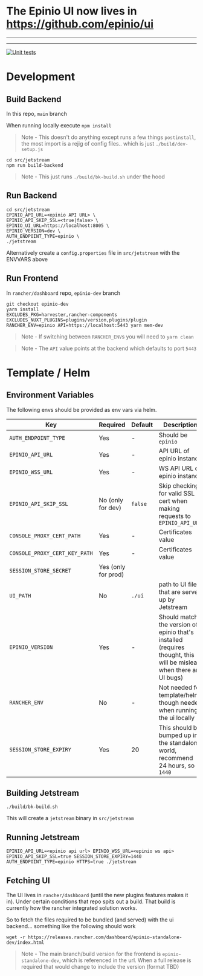 # **The Epinio UI now lives in https://github.com/epinio/ui**
---
---
[![Unit tests](https://github.com/epinio/ui-backend/actions/workflows/main.yml/badge.svg)](https://github.com/epinio/ui-backend/actions/workflows/main.yml)

# Development

## Build Backend
In this repo, `main` branch

When running locally execute `npm install`
> Note - This doesn't do anything except runs a few things `postinstall`, the most import is a rejig of config files.. which is just `./build/dev-setup.js`


```
cd src/jetstream
npm run build-backend
```
> Note - This just runs `./build/bk-build.sh` under the hood

## Run Backend

```
cd src/jetstream
EPINIO_API_URL=<epinio API URL> \
EPINIO_API_SKIP_SSL=<true|false> \
EPINIO_UI_URL=https://localhost:8005 \
EPINIO_VERSION=dev \
AUTH_ENDPOINT_TYPE=epinio \
./jetstream
```

Alternatively create a `config.properties` file in `src/jetstream` with the ENVVARS above

## Run Frontend
In `rancher/dashboard` repo, `epinio-dev` branch

```
git checkout epinio-dev
yarn install
EXCLUDES_PKG=harvester,rancher-components EXCLUDES_NUXT_PLUGINS=plugins/version,plugins/plugin RANCHER_ENV=epinio API=https://localhost:5443 yarn mem-dev
```

> Note - If switching between `RANCHER_ENV`s you will need to `yarn clean`

> Note - The `API` value points at the backend which defaults to port `5443`



# Template / Helm

## Environment Variables

The following envs should be provided as env vars via helm.

| Key | Required | Default | Description |
|-----|-----|---|--|
| `AUTH_ENDPOINT_TYPE` | Yes | - | Should be `epinio`
| `EPINIO_API_URL` | Yes | - | API URL of epinio instance
| `EPINIO_WSS_URL` | Yes | - | WS API URL of epinio instance
| `EPINIO_API_SKIP_SSL`| No (only for dev) | `false` | Skip checking for valid SSL cert when making requests to `EPINIO_API_URL`
| `CONSOLE_PROXY_CERT_PATH` | Yes | - | Certificates value
| `CONSOLE_PROXY_CERT_KEY_PATH` | Yes | - | Certificates value
| `SESSION_STORE_SECRET` | Yes (only for prod) |
| `UI_PATH` | No | `./ui` | path to UI files that are served up by Jetstream
| `EPINIO_VERSION` | Yes | - | Should match the version of epinio that's installed (requires thought, this will be mislead when there are UI bugs)
| `RANCHER_ENV` | No | - | Not needed for template/helm, though needed when running the ui locally
| `SESSION_STORE_EXPIRY` | Yes | 20 | This should be bumped up in the standalone world, recommend 24 hours, so `1440`


## Building Jetstream

```
./build/bk-build.sh
```

This will create a `jetstream` binary in `src/jetstream`

## Running Jetstream
```
EPINIO_API_URL=<epinio api url> EPINIO_WSS_URL=<epinio ws api> EPINIO_API_SKIP_SSL=true SESSION_STORE_EXPIRY=1440 AUTH_ENDPOINT_TYPE=epinio HTTPS=true ./jetstream
```

## Fetching UI

The UI lives in `rancher/dashboard` (until the new plugins features makes it in). Under certain conditions that repo spits out a build. That build is currently how the rancher integrated solution works. 

So to fetch the files required to be bundled (and served) with the ui backend... something like the following should work

```
wget -r https://releases.rancher.com/dashboard/epinio-standalone-dev/index.html
```

> Note - The main branch/build version for the frontend is `epinio-standalone-dev`, which is referenced in the url. When a full release is required that would change to include the version (format TBD)
